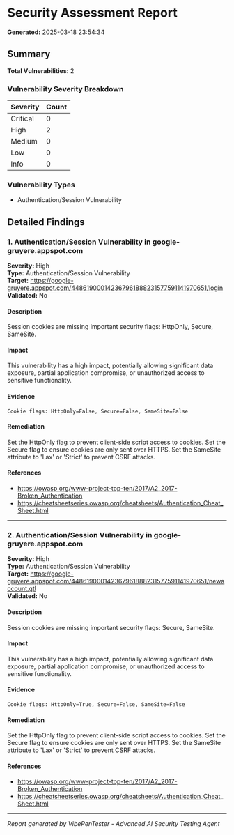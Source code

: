 # Security Assessment Report

**Generated:** 2025-03-18 23:54:34

## Summary

**Total Vulnerabilities:** 2

### Vulnerability Severity Breakdown

| Severity | Count |
|----------|-------|
| Critical | 0 |
| High | 2 |
| Medium | 0 |
| Low | 0 |
| Info | 0 |

### Vulnerability Types

- Authentication/Session Vulnerability

## Detailed Findings

### 1. Authentication/Session Vulnerability in google-gruyere.appspot.com

**Severity:** High  
**Type:** Authentication/Session Vulnerability  
**Target:** https://google-gruyere.appspot.com/448619000142367961888231577591141970651/login  
**Validated:** No  

#### Description

Session cookies are missing important security flags: HttpOnly, Secure, SameSite.

#### Impact

This vulnerability has a high impact, potentially allowing significant data exposure, partial application compromise, or unauthorized access to sensitive functionality.

#### Evidence

```
Cookie flags: HttpOnly=False, Secure=False, SameSite=False
```

#### Remediation

Set the HttpOnly flag to prevent client-side script access to cookies. Set the Secure flag to ensure cookies are only sent over HTTPS. Set the SameSite attribute to 'Lax' or 'Strict' to prevent CSRF attacks.

#### References

- https://owasp.org/www-project-top-ten/2017/A2_2017-Broken_Authentication
- https://cheatsheetseries.owasp.org/cheatsheets/Authentication_Cheat_Sheet.html

---

### 2. Authentication/Session Vulnerability in google-gruyere.appspot.com

**Severity:** High  
**Type:** Authentication/Session Vulnerability  
**Target:** https://google-gruyere.appspot.com/448619000142367961888231577591141970651/newaccount.gtl  
**Validated:** No  

#### Description

Session cookies are missing important security flags: Secure, SameSite.

#### Impact

This vulnerability has a high impact, potentially allowing significant data exposure, partial application compromise, or unauthorized access to sensitive functionality.

#### Evidence

```
Cookie flags: HttpOnly=True, Secure=False, SameSite=False
```

#### Remediation

Set the HttpOnly flag to prevent client-side script access to cookies. Set the Secure flag to ensure cookies are only sent over HTTPS. Set the SameSite attribute to 'Lax' or 'Strict' to prevent CSRF attacks.

#### References

- https://owasp.org/www-project-top-ten/2017/A2_2017-Broken_Authentication
- https://cheatsheetseries.owasp.org/cheatsheets/Authentication_Cheat_Sheet.html

---


*Report generated by VibePenTester - Advanced AI Security Testing Agent*
